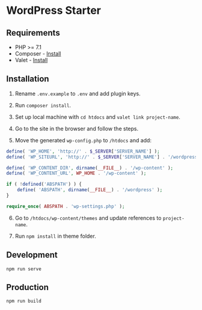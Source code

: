 # WordPress Starter

## Requirements

- PHP >= 7.1
- Composer - [Install](https://getcomposer.org/doc/00-intro.md#installation-linux-unix-macos)
- Valet - [Install](https://laravel.com/docs/8.x/valet)

## Installation

1. Rename `.env.example` to `.env` and add plugin keys.

2. Run `composer install`.

3. Set up local machine with `cd htdocs` and `valet link project-name`.

4. Go to the site in the browser and follow the steps.

5. Move the generated `wp-config.php` to `/htdocs` and add:

```php
define( 'WP_HOME', 'http://' . $_SERVER['SERVER_NAME'] );
define( 'WP_SITEURL', 'http://' . $_SERVER['SERVER_NAME'] . '/wordpress' );

define( 'WP_CONTENT_DIR', dirname(__FILE__) . '/wp-content' );
define( 'WP_CONTENT_URL', WP_HOME . '/wp-content' );

if ( !defined('ABSPATH') ) {
	define( 'ABSPATH', dirname(__FILE__) . '/wordpress' );
}

require_once( ABSPATH . 'wp-settings.php' );
```

6. Go to `/htdocs/wp-content/themes` and update references to `project-name`.

7. Run `npm install` in theme folder.

## Development

`npm run serve`

## Production

`npm run build`
